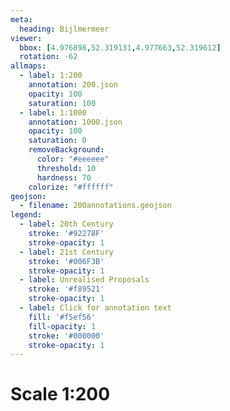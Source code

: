 ```yaml
---
meta:
  heading: Bijlmermeer
viewer:
  bbox: [4.976898,52.319131,4.977663,52.319612]
  rotation: -62
allmaps:
  - label: 1:200
    annotation: 200.json
    opacity: 100
    saturation: 100
  - label: 1:1000
    annotation: 1000.json
    opacity: 100
    saturation: 0
    removeBackground:
      color: "#eeeeee"
      threshold: 10
      hardness: 70
    colorize: "#ffffff"
geojson:
  - filename: 200annotations.geojson
legend:
  - label: 20th Century
    stroke: '#92278F'
    stroke-opacity: 1
  - label: 21st Century
    stroke: '#006F3B'
    stroke-opacity: 1
  - label: Unrealised Proposals
    stroke: '#f89521'
    stroke-opacity: 1
  - label: Click for annotation text
    fill: '#f5ef56'
    fill-opacity: 1
    stroke: '#000000'
    stroke-opacity: 1
---
```

# Scale 1:200